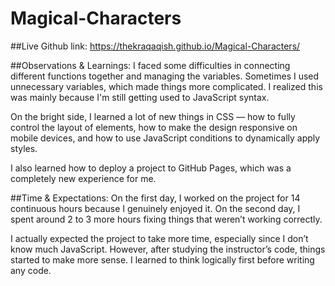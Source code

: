# Magical-Characters

##Live Github link:
https://thekraqaqish.github.io/Magical-Characters/

##Observations & Learnings:
I faced some difficulties in connecting different functions together and managing the variables. Sometimes I used unnecessary variables, which made things more complicated. I realized this was mainly because I'm still getting used to JavaScript syntax.

On the bright side, I learned a lot of new things in CSS — how to fully control the layout of elements, how to make the design responsive on mobile devices, and how to use JavaScript conditions to dynamically apply styles.

I also learned how to deploy a project to GitHub Pages, which was a completely new experience for me.



##Time & Expectations:
On the first day, I worked on the project for 14 continuous hours because I genuinely enjoyed it. On the second day, I spent around 2 to 3 more hours fixing things that weren’t working correctly.

I actually expected the project to take more time, especially since I don’t know much JavaScript. However, after studying the instructor’s code, things started to make more sense. I learned to think logically first before writing any code.

